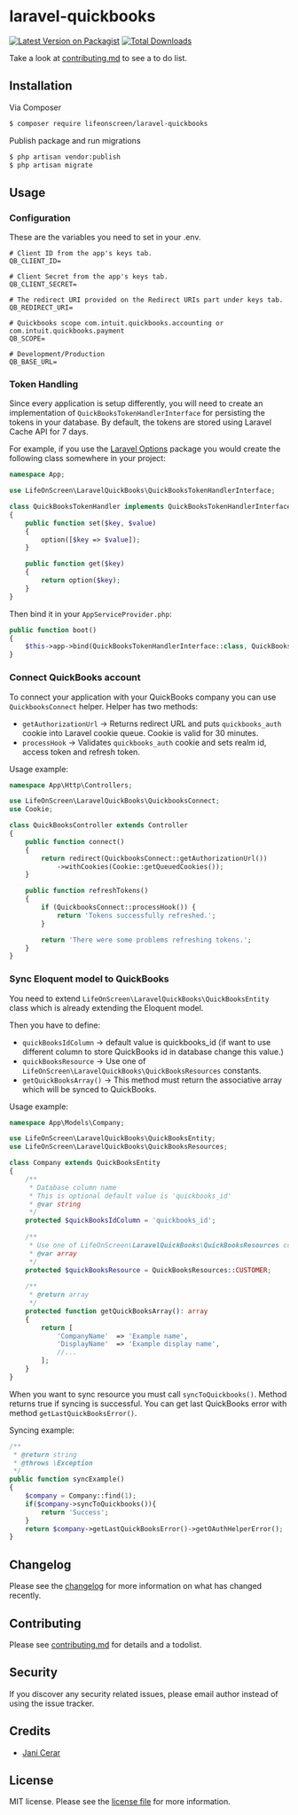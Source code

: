 # laravel-quickbooks

[![Latest Version on Packagist][ico-version]][link-packagist]
[![Total Downloads][ico-downloads]][link-downloads]

Take a look at [contributing.md](contributing.md) to see a to do list.

## Installation

Via Composer

``` bash
$ composer require lifeonscreen/laravel-quickbooks
```

Publish package and run migrations

``` bash
$ php artisan vendor:publish
$ php artisan migrate
```

## Usage

### Configuration

These are the variables you need to set in your .env.

```
# Client ID from the app's keys tab.
QB_CLIENT_ID=

# Client Secret from the app's keys tab.
QB_CLIENT_SECRET=

# The redirect URI provided on the Redirect URIs part under keys tab.
QB_REDIRECT_URI=

# Quickbooks scope com.intuit.quickbooks.accounting or com.intuit.quickbooks.payment
QB_SCOPE=

# Development/Production
QB_BASE_URL=
```

### Token Handling

Since every application is setup differently, you will need to create an implementation of `QuickBooksTokenHandlerInterface` for persisting the tokens in your database. By default, the tokens are stored using Laravel Cache API for 7 days.

For example, if you use the [Laravel Options](https://github.com/appstract/laravel-options) package you would create the following class somewhere in your project:

```php
namespace App;

use LifeOnScreen\LaravelQuickBooks\QuickBooksTokenHandlerInterface;

class QuickBooksTokenHandler implements QuickBooksTokenHandlerInterface
{
    public function set($key, $value)
    {
        option([$key => $value]);
    }

    public function get($key)
    {
        return option($key);
    }
}
```

Then bind it in your `AppServiceProvider.php`:

```php
public function boot()
{        
    $this->app->bind(QuickBooksTokenHandlerInterface::class, QuickBooksTokenHandler::class);
}
```

### Connect QuickBooks account

To connect your application with your QuickBooks company you can use `QuickbooksConnect` helper.
Helper has two methods:
* `getAuthorizationUrl` -> Returns redirect URL and puts `quickbooks_auth` cookie into Laravel cookie queue. 
Cookie is valid for 30 minutes.
* `processHook` -> Validates `quickbooks_auth` cookie and sets realm id, access token and refresh token.

Usage example:

```php
namespace App\Http\Controllers;

use LifeOnScreen\LaravelQuickBooks\QuickbooksConnect;
use Cookie;

class QuickBooksController extends Controller
{
    public function connect()
    {
        return redirect(QuickbooksConnect::getAuthorizationUrl())
            ->withCookies(Cookie::getQueuedCookies());
    }

    public function refreshTokens()
    {
        if (QuickbooksConnect::processHook()) {
            return 'Tokens successfully refreshed.';
        }

        return 'There were some problems refreshing tokens.';
    }
}
```

### Sync Eloquent model to QuickBooks

You need to extend `LifeOnScreen\LaravelQuickBooks\QuickBooksEntity` class which is already 
extending the Eloquent model.

Then you have to define:
 * `quickBooksIdColumn` -> default value is quickbooks_id (if want to use different column to store QuickBooks id in database change this value.)
 * `quickBooksResource` -> Use one of `LifeOnScreen\LaravelQuickBooks\QuickBooksResources` constants.
 * `getQuickBooksArray()` -> This method must return the associative array which will be synced to QuickBooks.

Usage example:

```php
namespace App\Models\Company;

use LifeOnScreen\LaravelQuickBooks\QuickBooksEntity;
use LifeOnScreen\LaravelQuickBooks\QuickBooksResources;

class Company extends QuickBooksEntity
{
    /**
     * Database column name
     * This is optional default value is 'quickbooks_id'
     * @var string
     */
    protected $quickBooksIdColumn = 'quickbooks_id';
        
    /**
     * Use one of LifeOnScreen\LaravelQuickBooks\QuickBooksResources constants
     * @var array
     */
    protected $quickBooksResource = QuickBooksResources::CUSTOMER;
    
    /**
     * @return array
     */
    protected function getQuickBooksArray(): array
    {
        return [
            'CompanyName'  => 'Example name',
            'DisplayName'  => 'Example display name',
            //...
        ];
    }
}
```
When you want to sync resource you must call `syncToQuickbooks()`. Method returns true if syncing is successful.
You can get last QuickBooks error with method `getLastQuickBooksError()`.

Syncing example:

```php
/**
 * @return string
 * @throws \Exception
 */
public function syncExample()
{
    $company = Company::find(1);
    if($company->syncToQuickbooks()){
        return 'Success';
    }
    return $company->getLastQuickBooksError()->getOAuthHelperError();
}
```

## Changelog

Please see the [changelog](changelog.md) for more information on what has changed recently.

## Contributing

Please see [contributing.md](contributing.md) for details and a todolist.

## Security

If you discover any security related issues, please email author instead of using the issue tracker.

## Credits

- [Jani Cerar](https://github.com/janicerar)

## License

MIT license. Please see the [license file](license.md) for more information.

[ico-version]: https://img.shields.io/packagist/v/lifeonscreen/laravel-quickbooks.svg?style=flat-square
[ico-downloads]: https://img.shields.io/packagist/dt/lifeonscreen/laravel-quickbooks.svg?style=flat-square

[link-packagist]: https://packagist.org/packages/lifeonscreen/laravel-quickbooks
[link-downloads]: https://packagist.org/packages/lifeonscreen/laravel-quickbooks
[link-author]: https://github.com/LifeOnScreen